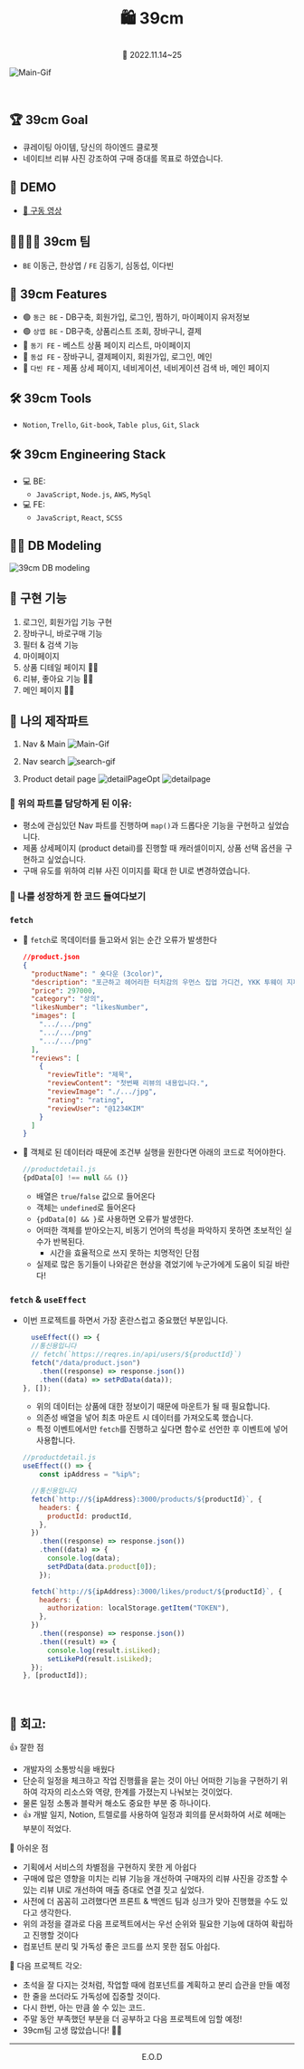 # <p align="center">🛍️ 39cm

<P align="center">📆 2022.11.14~25

  ![Main-Gif](https://user-images.githubusercontent.com/110847597/204074927-6682e061-9a54-44bd-ae1a-a86b5b980afe.gif)

<br>

## 🏆 39cm Goal

- 큐레이팅 아이템, 당신의 하이엔드 클로젯
- 네이티브 리뷰 사진 강조하여 구매 증대를 목표로 하였습니다.

## 📼 DEMO

- <a href="https://www.youtube.com/watch?v=uIBfznhRL5o">📎 구동 영상</a>


## 👩‍👩‍👧‍👦 39cm 팀

- `BE` 이동근, 한상엽 / `FE` 김동기, 심동섭, 이다빈

## 📌 39cm Features

- 🟢 `동근 BE` - DB구축, 회원가입, 로그인, 찜하기, 마이페이지 유저정보
- 🟢 `상엽 BE` - DB구축, 상품리스트 조회, 장바구니, 결제
- 🔵 `동기 FE` - 베스트 상품 페이지 리스트, 마이페이지
- 🔵 `동섭 FE` - 장바구니, 결제페이지, 회원가입, 로그인, 메인
- 🔵 `다빈 FE` - 제품 상세 페이지, 네비게이션, 네비게이션 검색 바, 메인 페이지

## 🛠 39cm Tools

- `Notion`, `Trello`, `Git-book`, `Table plus`, `Git`, `Slack`

## 🛠 39cm Engineering Stack

- 💻 BE:
  - `JavaScript`, `Node.js`, `AWS`, `MySql`
- 💻 FE:
  - `JavaScript`, `React`, `SCSS`

## 👩‍💻 DB Modeling

![39cm DB modeling](https://user-images.githubusercontent.com/110847597/203906351-09a7dd29-fc7f-4959-a0d7-83225021cbbb.png)


## 🚀 구현 기능

1. 로그인, 회원가입 기능 구현
1. 장바구니, 바로구매 기능
1. 필터 & 검색 기능 
1. 마이페이지
1. 상품 디테일 페이지 🙋‍♀️
1. 리뷰, 좋아요 기능 🙋‍♀️
1. 메인 페이지 🙋‍♀️

## 🥳 나의 제작파트

1. Nav & Main
  ![Main-Gif](https://user-images.githubusercontent.com/110847597/204074927-6682e061-9a54-44bd-ae1a-a86b5b980afe.gif)

2. Nav search
  ![search-gif](https://user-images.githubusercontent.com/110847597/204092994-329bcc28-8516-4a46-a492-7543c028bf7b.gif)

3. Product detail page
  ![detailPageOpt](https://user-images.githubusercontent.com/110847597/204094096-115bca16-c02e-47d0-a6d7-3592681c69d2.gif)
  ![detailpage](https://user-images.githubusercontent.com/110847597/204095154-891e2359-04cd-4e8d-8402-5741b0094114.gif)



### 💪 위의 파트를 담당하게 된 이유:

- 평소에 관심있던 Nav 파트를 진행하며 `map()`과 드롭다운 기능을 구현하고 싶었습니다.
- 제품 상세페이지 (product detail)를 진행할 때 캐러셀이미지, 상품 선택 옵션을 구현하고 싶었습니다.
- 구매 유도를 위하여 리뷰 사진 이미지를 확대 한 UI로 변경하였습니다.


### 👀 나를 성장하게 한 코드 들여다보기 

  ### `fetch`
  - 💭 `fetch`로 목데이터를 들고와서 읽는 순간 오류가 발생한다

    ```JSON
    //product.json
    {
      "productName": " 숏다운 (3color)",
      "description": "포근하고 헤어리한 터치감의 우먼스 집업 가디건, YKK 투웨이 지퍼 사용",
      "price": 297000,
      "category": "상의",
      "likesNumber": "likesNumber",
      "images": [
        ".../.../png"
        ".../.../png"
        ".../.../png"
      ],
      "reviews": [
        {
          "reviewTitle": "제목",
          "reviewContent": "첫번째 리뷰의 내용입니다.",
          "reviewImage": "./.../jpg",
          "rating": "rating",
          "reviewUser": "@1234KIM"
        }
      ]
    }
    ```

  - 📌 객체로 된 데이터라 때문에 조건부 실행을 원한다면 아래의 코드로 적어야한다.
      ```jsx
      //productdetail.js
      {pdData[0] !== null && ()}
      ```
    - 배열은 `true`/`false` 값으로 들어온다
    - 객체는 `undefined`로 들어온다
    - `{pdData[0] && }`로 사용하면 오류가 발생한다.
    - 어떠한 객체를 받아오는지, 비동기 언어의 특성을 파악하지 못하면 초보적인 실수가 반복된다.
      - 시간을 효율적으로 쓰지 못하는 치명적인 단점
    - 실제로 많은 동기들이 나와같은 현상을 겪었기에 누군가에게 도움이 되길 바란다!
 
 ### `fetch` & `useEffect`
 - 이번 프로젝트를 하면서 가장 혼란스럽고 중요했던 부분입니다.
    ```jsx
      useEffect(() => {
      //통신용입니다
      // fetch(`https://reqres.in/api/users/${productId}`)
      fetch("/data/product.json")
        .then((response) => response.json())
        .then((data) => setPdData(data));
    }, []);
    ```
    - 위의 데이터는 상품에 대한 정보이기 때문에 마운트가 될 때 필요합니다.
    - 의존성 배열을 넣어 최초 마운트 시 데이터를 가져오도록 했습니다.
    - 특정 이벤트에서만 `fetch`를 진행하고 싶다면 함수로 선언한 후 이벤트에 넣어 사용합니다.<br>
  
    ```jsx
    //productdetail.js
    useEffect(() => {
        const ipAddress = "%ip%";

      //통신용입니다
      fetch(`http://${ipAddress}:3000/products/${productId}`, {
        headers: {
          productId: productId,
        },
      })
        .then((response) => response.json())
        .then((data) => {
          console.log(data);
          setPdData(data.product[0]);
        });

      fetch(`http://${ipAddress}:3000/likes/product/${productId}`, {
        headers: {
          authorization: localStorage.getItem("TOKEN"),
        },
      })
        .then((response) => response.json())
        .then((result) => {
          console.log(result.isLiked);
          setLikePd(result.isLiked);
      });
    }, [productId]);
    ```    
<br>

## 📝 회고:

👍 잘한 점
- 개발자의 소통방식을 배웠다
- 단순히 일정을 체크하고 작업 진행률을 묻는 것이 아닌 어떠한 기능을 구현하기 위하여 각자의 리소스와 역량, 한계를 가졌는지 나눠보는 것이었다.
- 물론 일정 소통과 블락커 해소도 중요한 부분 중 하나이다.
- 👍 개발 일지, Notion, 트렐로를 사용하여 일정과 회의를 문서화하여 서로 헤매는 부분이 적었다.

💪 아쉬운 점
- 기획에서 서비스의 차별점을 구현하지 못한 게 아쉽다
- 구매에 많은 영향을 미치는 리뷰 기능을 개선하여 구매자의 리뷰 사진을 강조할 수 있는 리뷰 UI로 개선하여 매출 증대로 연결 짓고 싶었다.
- 사전에 더 꼼꼼히 고려했다면 프론트 & 백엔드 팀과 싱크가 맞아 진행했을 수도 있다고 생각한다.
- 위의 과정을 결과로 다음 프로젝트에서는 우선 순위와 필요한 기능에 대하여 확립하고 진행할 것이다
- 컴포넌트 분리 및 가독성 좋은 코드를 쓰지 못한 점도 아쉽다.

🌳 다음 프로젝트 각오: 
- 초석을 잘 다지는 것처럼, 작업할 때에 컴포넌트를 계획하고 분리 습관을 만들 예정
- 한 줄을 쓰더라도 가독성에 집중할 것이다.
- 다시 한번, 아는 만큼 쓸 수 있는 코드.
- 주말 동안 부족했던 부분을 더 공부하고 다음 프로젝트에 임할 예정!<br>
- 39cm팀 고생 많았습니다! 🙇‍♀️

---
<p align="center"> E.O.D